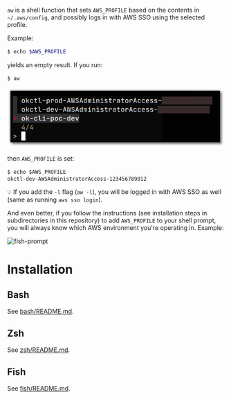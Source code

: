 `aw` is a shell function that sets `AWS_PROFILE` based on the contents in `~/.aws/config`, and possibly logs in with AWS SSO using the selected profile.

Example:

```sh
$ echo $AWS_PROFILE


```

yields an empty result. If you run:

```shell
$ aw
```

![fzf](fzf.png)

then `AWS_PROFILE` is set:

```shell
$ echo $AWS_PROFILE
okctl-dev-AWSAdministratorAccess-123456789012
````

:bulb: If you add the `-l` flag (`aw -l`), you will be logged in with AWS SSO as well (same as running `aws sso login`).

And even better, if you follow the instructions (see installation steps in subdirectories in this
repository) to add `AWS_PROFILE` to your shell prompt, you will always know which AWS environment you're operating in. Example:

![fish-prompt](ps1-example.png)

# Installation

## Bash

See [bash/README.md](bash/README.md).

## Zsh

See [zsh/README.md](zsh/README.md).

## Fish

See [fish/README.md](fish/README.md).

